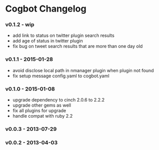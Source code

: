 Cogbot Changelog
===================

### v0.1.2 - wip
- add link to status on twitter plugin search results
- add age of status in twitter plugin
- fix bug on tweet search results that are more than one day old

### v0.1.1 - 2015-01-28
- avoid disclose local path in nmanager plugin when plugin not found
- fix setup message config.yaml to cogbot.yaml

### v0.1.0 - 2015-01-08
- upgrade dependency to cinch 2.0.6 to 2.2.2
- upgrade other gems as well
- fix all plugins for upgrade
- handle compat with ruby 2.2

### v0.0.3 - 2013-07-29

### v0.0.2 - 2013-04-03

